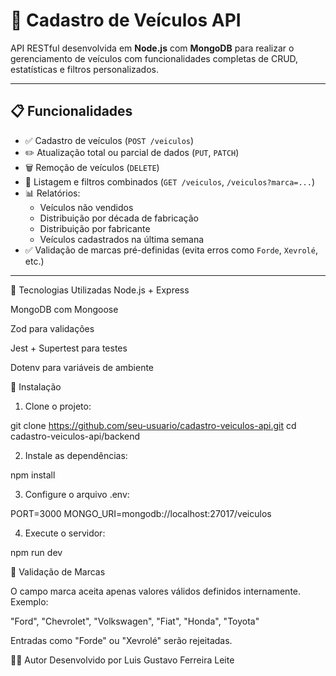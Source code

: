 # 🚗 Cadastro de Veículos API

API RESTful desenvolvida em **Node.js** com **MongoDB** para realizar o gerenciamento de veículos com funcionalidades completas de CRUD, estatísticas e filtros personalizados.

---

## 📋 Funcionalidades

- ✅ Cadastro de veículos (`POST /veiculos`)
- ✏️ Atualização total ou parcial de dados (`PUT`, `PATCH`)
- 🗑️ Remoção de veículos (`DELETE`)
- 📄 Listagem e filtros combinados (`GET /veiculos`, `/veiculos?marca=...`)
- 📊 Relatórios:
  - Veículos não vendidos
  - Distribuição por década de fabricação
  - Distribuição por fabricante
  - Veículos cadastrados na última semana
- ✅ Validação de marcas pré-definidas (evita erros como `Forde`, `Xevrolé`, etc.)

---

🚀 Tecnologias Utilizadas
Node.js + Express

MongoDB com Mongoose

Zod para validações

Jest + Supertest para testes

Dotenv para variáveis de ambiente

🔧 Instalação

1. Clone o projeto:
   
git clone https://github.com/seu-usuario/cadastro-veiculos-api.git
cd cadastro-veiculos-api/backend

2. Instale as dependências:

npm install

3. Configure o arquivo .env:

PORT=3000
MONGO_URI=mongodb://localhost:27017/veiculos

4. Execute o servidor:

npm run dev

📌 Validação de Marcas

O campo marca aceita apenas valores válidos definidos internamente. Exemplo:

"Ford", "Chevrolet", "Volkswagen", "Fiat", "Honda", "Toyota"

Entradas como "Forde" ou "Xevrolé" serão rejeitadas.

👩‍💻 Autor
Desenvolvido por Luis Gustavo Ferreira Leite






